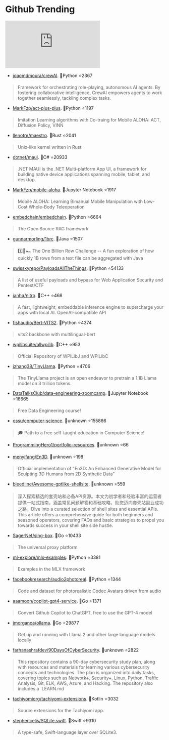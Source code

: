 # Github Trending 
 ![daily-bing](https://api.isoyu.com/bing_images.php) 
 - [joaomdmoura/crewAI](https://github.com/joaomdmoura/crewAI). 💪Python ⭐2367 
 > Framework for orchestrating role-playing, autonomous AI agents. By fostering collaborative intelligence, CrewAI empowers agents to work together seamlessly, tackling complex tasks. 
 - [MarkFzp/act-plus-plus](https://github.com/MarkFzp/act-plus-plus). 💪Python ⭐1197 
 > Imitation Learning algorithms with Co-traing for Mobile ALOHA: ACT, Diffusion Policy, VINN 
 - [llenotre/maestro](https://github.com/llenotre/maestro). 💪Rust ⭐2041 
 > Unix-like kernel written in Rust 
 - [dotnet/maui](https://github.com/dotnet/maui). 💪C# ⭐20933 
 > .NET MAUI is the .NET Multi-platform App UI, a framework for building native device applications spanning mobile, tablet, and desktop. 
 - [MarkFzp/mobile-aloha](https://github.com/MarkFzp/mobile-aloha). 💪Jupyter Notebook ⭐1917 
 > Mobile ALOHA: Learning Bimanual Mobile Manipulation with Low-Cost Whole-Body Teleoperation 
 - [embedchain/embedchain](https://github.com/embedchain/embedchain). 💪Python ⭐6664 
 > The Open Source RAG framework 
 - [gunnarmorling/1brc](https://github.com/gunnarmorling/1brc). 💪Java ⭐1507 
 > 1️⃣🐝🏎️ The One Billion Row Challenge -- A fun exploration of how quickly 1B rows from a text file can be aggregated with Java 
 - [swisskyrepo/PayloadsAllTheThings](https://github.com/swisskyrepo/PayloadsAllTheThings). 💪Python ⭐54133 
 > A list of useful payloads and bypass for Web Application Security and Pentest/CTF 
 - [janhq/nitro](https://github.com/janhq/nitro). 💪C++ ⭐468 
 > A fast, lightweight, embeddable inference engine to supercharge your apps with local AI. OpenAI-compatible API 
 - [fishaudio/Bert-VITS2](https://github.com/fishaudio/Bert-VITS2). 💪Python ⭐4374 
 > vits2 backbone with multilingual-bert 
 - [wpilibsuite/allwpilib](https://github.com/wpilibsuite/allwpilib). 💪C++ ⭐953 
 > Official Repository of WPILibJ and WPILibC 
 - [jzhang38/TinyLlama](https://github.com/jzhang38/TinyLlama). 💪Python ⭐4706 
 > The TinyLlama project is an open endeavor to pretrain a 1.1B Llama model on 3 trillion tokens. 
 - [DataTalksClub/data-engineering-zoomcamp](https://github.com/DataTalksClub/data-engineering-zoomcamp). 💪Jupyter Notebook ⭐16665 
 > Free Data Engineering course! 
 - [ossu/computer-science](https://github.com/ossu/computer-science). 💪unknown ⭐155866 
 > 🎓 Path to a free self-taught education in Computer Science! 
 - [ProgrammingHero1/portfolio-resources](https://github.com/ProgrammingHero1/portfolio-resources). 💪unknown ⭐66 
 >  
 - [menyifang/En3D](https://github.com/menyifang/En3D). 💪unknown ⭐198 
 > Official implementation of "En3D: An Enhanced Generative Model for Sculpting 3D Humans from 2D Synthetic Data" 
 - [bleedline/Awesome-gptlike-shellsite](https://github.com/bleedline/Awesome-gptlike-shellsite). 💪unknown ⭐559 
 > 深入探索精选的套壳站和必备API资源。本文为初学者和经验丰富的运营者提供一站式指南，涵盖常见问题解答和基础攻略，助您迈向套壳站副业成功之路。Dive into a curated selection of shell sites and essential APIs. This article offers a comprehensive guide for both beginners and seasoned operators, covering FAQs and basic strategies to propel you towards success in your shell site side hustle. 
 - [SagerNet/sing-box](https://github.com/SagerNet/sing-box). 💪Go ⭐10433 
 > The universal proxy platform 
 - [ml-explore/mlx-examples](https://github.com/ml-explore/mlx-examples). 💪Python ⭐3381 
 > Examples in the MLX framework 
 - [facebookresearch/audio2photoreal](https://github.com/facebookresearch/audio2photoreal). 💪Python ⭐1344 
 > Code and dataset for photorealistic Codec Avatars driven from audio 
 - [aaamoon/copilot-gpt4-service](https://github.com/aaamoon/copilot-gpt4-service). 💪Go ⭐1371 
 > Convert Github Copilot to ChatGPT, free to use the GPT-4 model 
 - [jmorganca/ollama](https://github.com/jmorganca/ollama). 💪Go ⭐29877 
 > Get up and running with Llama 2 and other large language models locally 
 - [farhanashrafdev/90DaysOfCyberSecurity](https://github.com/farhanashrafdev/90DaysOfCyberSecurity). 💪unknown ⭐2822 
 > This repository contains a 90-day cybersecurity study plan, along with resources and materials for learning various cybersecurity concepts and technologies. The plan is organized into daily tasks, covering topics such as Network+, Security+, Linux, Python, Traffic Analysis, Git, ELK, AWS, Azure, and Hacking. The repository also includes a `LEARN.md 
 - [tachiyomiorg/tachiyomi-extensions](https://github.com/tachiyomiorg/tachiyomi-extensions). 💪Kotlin ⭐3032 
 > Source extensions for the Tachiyomi app. 
 - [stephencelis/SQLite.swift](https://github.com/stephencelis/SQLite.swift). 💪Swift ⭐9310 
 > A type-safe, Swift-language layer over SQLite3. 
 